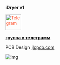 **iDryer v1**

<a href="https://t.me/iDryer">
  <img src="https://raw.githubusercontent.com/FortAwesome/Font-Awesome/6.x/svgs/brands/telegram.svg" alt="Telegram" width="50" height="50" style="color: #FF5733;">
</a>

**[группа в телеграмм](https://t.me/iDryer)**

PCB Design [jlcpcb.com](https://oshwlab.com/svet_team/idryer)

![img](../master/src_isp/pins.png)<br>